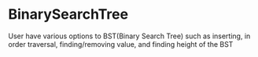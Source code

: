 # BinarySearchTree
User have various options to BST(Binary Search Tree) such as inserting, in order traversal, finding/removing value, and finding height of the BST 
